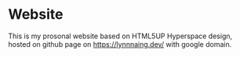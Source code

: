 # Website
 
This is my prosonal website based on HTML5UP Hyperspace design, hosted on github page on <a href="https://lynnnaing.dev/">https://lynnnaing.dev/</a> with google domain.
